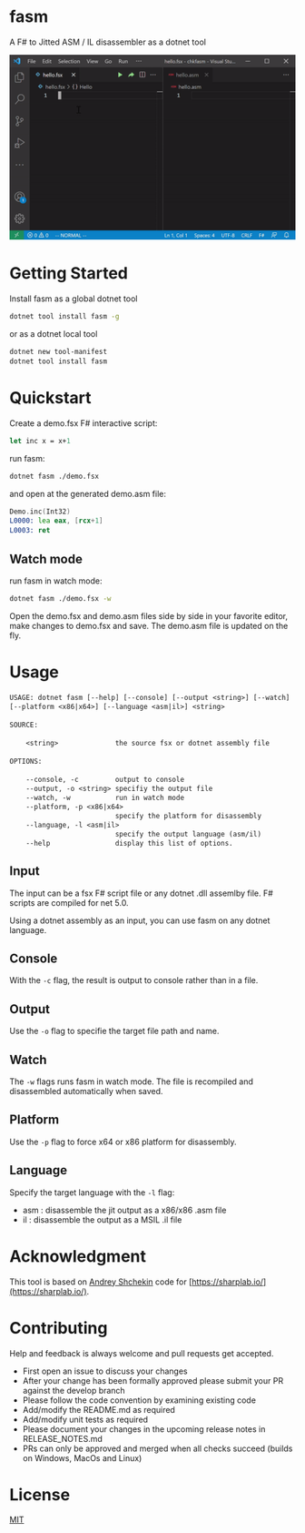 # fasm

A F# to Jitted ASM / IL disassembler as a dotnet tool

![fasm demo](img/fasm-demo.gif)

# Getting Started

Install fasm as a global dotnet tool

``` bash
dotnet tool install fasm -g
``` 

or as a dotnet local tool

``` bash
dotnet new tool-manifest
dotnet tool install fasm
```` 

# Quickstart

Create a demo.fsx F# interactive script:

``` fsharp
let inc x = x+1
```

run fasm:
``` bash
dotnet fasm ./demo.fsx
```

and open at the generated demo.asm file:

``` asm
Demo.inc(Int32)
L0000: lea eax, [rcx+1]
L0003: ret
```

## Watch mode

run fasm in watch mode:
``` bash
dotnet fasm ./demo.fsx -w
```

Open the demo.fsx and demo.asm files side by side in your favorite editor, make changes to demo.fsx and save. The demo.asm file is updated on the fly.


# Usage

```
USAGE: dotnet fasm [--help] [--console] [--output <string>] [--watch] [--platform <x86|x64>] [--language <asm|il>] <string>

SOURCE:

    <string>              the source fsx or dotnet assembly file

OPTIONS:

    --console, -c         output to console
    --output, -o <string> specifiy the output file
    --watch, -w           run in watch mode
    --platform, -p <x86|x64>
                          specify the platform for disassembly
    --language, -l <asm|il>
                          specify the output language (asm/il)
    --help                display this list of options.
```

## Input

The input can be a fsx F# script file or any dotnet .dll assemlby file. F# scripts are compiled for net 5.0.

Using a dotnet assembly as an input, you can use fasm on any dotnet language.

## Console

With the `-c` flag, the result is output to console rather than in a file.

## Output

Use the `-o` flag to specifie the target file path and name.

## Watch

The `-w` flags runs fasm in watch mode. The file is recompiled and disassembled automatically when saved.

## Platform

Use the `-p` flag to force x64 or x86 platform for disassembly.

## Language

Specify the target language with the `-l` flag:

* asm : disassemble the jit output as a x86/x86 .asm file
* il : disassemble the output as a MSIL .il file

# Acknowledgment

This tool is based on [Andrey Shchekin](https://github.com/ashmind) code for [https://sharplab.io/](https://sharplab.io/).

# Contributing

Help and feedback is always welcome and pull requests get accepted.

* First open an issue to discuss your changes
* After your change has been formally approved please submit your PR against the develop branch
* Please follow the code convention by examining existing code
* Add/modify the README.md as required
* Add/modify unit tests as required
* Please document your changes in the upcoming release notes in RELEASE_NOTES.md
* PRs can only be approved and merged when all checks succeed (builds on Windows, MacOs and Linux)

# License

[MIT](./LICENSE)




